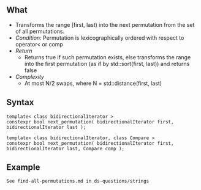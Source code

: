 ## What
- Transforms the range [first, last) into the next permutation from the set of all permutations.
- *Condition:* Permutation is lexicographically ordered with respect to operator< or comp
- *Return* 
  - Returns true if such permutation exists, else transforms the range into the first permutation (as if by std::sort(first, last)) and returns false
- *Complexity*
  - At most N/2 swaps, where N = std::distance(first, last)

## Syntax
```
template< class bidirectionalIterator >
constexpr bool next_permutation( bidirectionalIterator first, bidirectionalIterator last );

template< class bidirectionalIterator, class Compare >
constexpr bool next_permutation( bidirectionalIterator first, bidirectionalIterator last, Compare comp );
```



## Example
```
See find-all-permutations.md in ds-questions/strings
```
